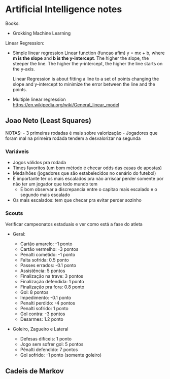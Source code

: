 # Artificial Intelligence notes

Books:
- Grokking Machine Learning


Linear Regression:
- Simple linear regression
    Linear function (funcao afim) y = mx + b, where **m is the slope** and **b is the y-intercept**.
    The higher the slope, the steeper the line. The higher the y-intercept, the higher the line starts on the y-axis.

    Linear Regression is about fitting a line to a set of points changing the slope and y-intercept to minimize the
    error between the line and the points.

- Multiple linear regression
    https://en.wikipedia.org/wiki/General_linear_model


## Joao Neto (Least Squares)

NOTAS:
    - 3 primeiras rodadas é mais sobre valorização
    - Jogadores que foram mal na primeira rodada tendem a desvalorizar na segunda

### Variáveis

- Jogos válidos pra rodada
- Times favoritos (um bom método é checar odds das casas de apostas)
- Medalhões (jogadores que são estabelecidos no cenário do futebol)
- É importante ter os mais escalados pra não arriscar perder somente por não ter um jogador que todo mundo tem
    - É bom observar a discrepancia entre o capitao mais escalado e o segundo mais escalado
- Os mais escalados: tem que checar pra evitar perder sozinho

### Scouts

Verificar campeonatos estaduais e ver como está a fase do atleta

- Geral:
    - Cartão amarelo: -1 ponto
    - Cartão vermelho: -3 pontos
    - Penalti cometido: -1 ponto
    - Falta sofrida: 0.5 ponto
    - Passes errados: -0.1 ponto
    - Assistência: 5 pontos
    - Finalização na trave: 3 pontos
    - Finalização defendida: 1 ponto
    - Finalização pra fora: 0.8 ponto
    - Gol: 8 pontos
    - Impedimento: -0.1 ponto
    - Penalti perdido: -4 pontos
    - Penalti sofrido: 1 ponto
    - Gol contra: -3 pontos
    - Desarmes: 1.2 ponto

- Goleiro, Zagueiro e Lateral
    - Defesas difíceis: 1 ponto
    - Jogo sem sofrer gol: 5 pontos
    - Pênalti defendido: 7 pontos
    - Gol sofrido: -1 ponto (somente goleiro)

## Cadeis de Markov
